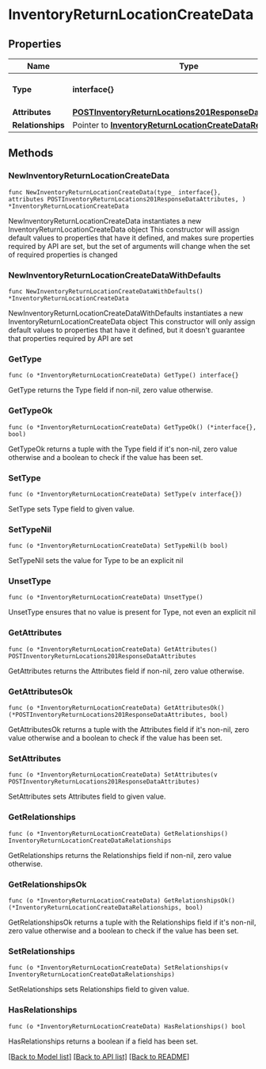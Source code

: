 # InventoryReturnLocationCreateData

## Properties

Name | Type | Description | Notes
------------ | ------------- | ------------- | -------------
**Type** | **interface{}** | The resource&#39;s type | 
**Attributes** | [**POSTInventoryReturnLocations201ResponseDataAttributes**](POSTInventoryReturnLocations201ResponseDataAttributes.md) |  | 
**Relationships** | Pointer to [**InventoryReturnLocationCreateDataRelationships**](InventoryReturnLocationCreateDataRelationships.md) |  | [optional] 

## Methods

### NewInventoryReturnLocationCreateData

`func NewInventoryReturnLocationCreateData(type_ interface{}, attributes POSTInventoryReturnLocations201ResponseDataAttributes, ) *InventoryReturnLocationCreateData`

NewInventoryReturnLocationCreateData instantiates a new InventoryReturnLocationCreateData object
This constructor will assign default values to properties that have it defined,
and makes sure properties required by API are set, but the set of arguments
will change when the set of required properties is changed

### NewInventoryReturnLocationCreateDataWithDefaults

`func NewInventoryReturnLocationCreateDataWithDefaults() *InventoryReturnLocationCreateData`

NewInventoryReturnLocationCreateDataWithDefaults instantiates a new InventoryReturnLocationCreateData object
This constructor will only assign default values to properties that have it defined,
but it doesn't guarantee that properties required by API are set

### GetType

`func (o *InventoryReturnLocationCreateData) GetType() interface{}`

GetType returns the Type field if non-nil, zero value otherwise.

### GetTypeOk

`func (o *InventoryReturnLocationCreateData) GetTypeOk() (*interface{}, bool)`

GetTypeOk returns a tuple with the Type field if it's non-nil, zero value otherwise
and a boolean to check if the value has been set.

### SetType

`func (o *InventoryReturnLocationCreateData) SetType(v interface{})`

SetType sets Type field to given value.


### SetTypeNil

`func (o *InventoryReturnLocationCreateData) SetTypeNil(b bool)`

 SetTypeNil sets the value for Type to be an explicit nil

### UnsetType
`func (o *InventoryReturnLocationCreateData) UnsetType()`

UnsetType ensures that no value is present for Type, not even an explicit nil
### GetAttributes

`func (o *InventoryReturnLocationCreateData) GetAttributes() POSTInventoryReturnLocations201ResponseDataAttributes`

GetAttributes returns the Attributes field if non-nil, zero value otherwise.

### GetAttributesOk

`func (o *InventoryReturnLocationCreateData) GetAttributesOk() (*POSTInventoryReturnLocations201ResponseDataAttributes, bool)`

GetAttributesOk returns a tuple with the Attributes field if it's non-nil, zero value otherwise
and a boolean to check if the value has been set.

### SetAttributes

`func (o *InventoryReturnLocationCreateData) SetAttributes(v POSTInventoryReturnLocations201ResponseDataAttributes)`

SetAttributes sets Attributes field to given value.


### GetRelationships

`func (o *InventoryReturnLocationCreateData) GetRelationships() InventoryReturnLocationCreateDataRelationships`

GetRelationships returns the Relationships field if non-nil, zero value otherwise.

### GetRelationshipsOk

`func (o *InventoryReturnLocationCreateData) GetRelationshipsOk() (*InventoryReturnLocationCreateDataRelationships, bool)`

GetRelationshipsOk returns a tuple with the Relationships field if it's non-nil, zero value otherwise
and a boolean to check if the value has been set.

### SetRelationships

`func (o *InventoryReturnLocationCreateData) SetRelationships(v InventoryReturnLocationCreateDataRelationships)`

SetRelationships sets Relationships field to given value.

### HasRelationships

`func (o *InventoryReturnLocationCreateData) HasRelationships() bool`

HasRelationships returns a boolean if a field has been set.


[[Back to Model list]](../README.md#documentation-for-models) [[Back to API list]](../README.md#documentation-for-api-endpoints) [[Back to README]](../README.md)


